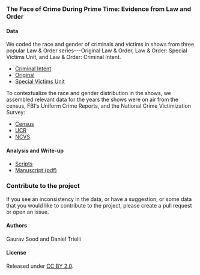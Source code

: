 ### The Face of Crime During Prime Time: Evidence from Law and Order

#### Data

We coded the race and gender of criminals and victims in shows from three popular Law & Order series---Original Law & Order, Law & Order: Special Victims Unit, and Law & Order: Criminal Intent. 

* [Criminal Intent](data/law_and_order_ci.csv)
* [Original](data/law_and_order_lo.csv)
* [Special Victims Unit](data/)

To contextualize the race and gender distribution in the shows, we assembled relevant data for the years the shows were on air from the census, FBI's Uniform Crime Reports, and the National Crime Victimization Survey:

* [Census](data/census/)
* [UCR](data/ucr/)
* [NCVS](data/ncvs/)

#### Analysis and Write-up

* [Scripts](scripts/)
* [Manuscript (pdf)](ms/face_of_crime.pdf) 

### Contribute to the project

If you see an inconsistency in the data, or have a suggestion, or some data that you would like to contribute to the project, please create a pull request or open an issue. 

#### Authors

Gaurav Sood and Daniel Trielli

#### License

Released under [CC BY 2.0](https://creativecommons.org/licenses/by/2.0/). 